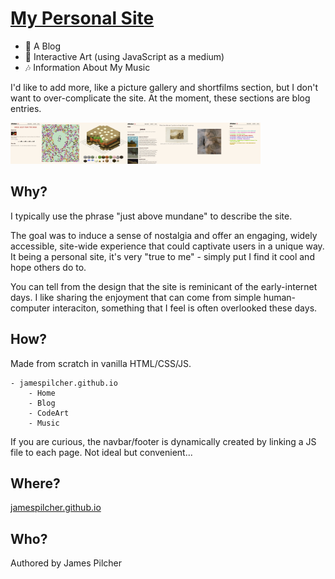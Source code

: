 # [My Personal Site](https://jamespilcher.github.io)

- 📝 A Blog 
- 🎨 Interactive Art (using JavaScript as a medium)
- 🎶 Information About My Music 


I'd like to add more, like a picture gallery and shortfilms section, but I don't want to over-complicate the site. At the moment, these sections are blog entries.

 <img src="readme-res/sitescreenshots.png" alt="site pics" width="400">

## Why?

I typically use the phrase "just above mundane" to describe the site.

The goal was to induce a sense of nostalgia and offer an engaging, widely accessible, site-wide experience that could captivate users in a unique way. It being a personal site, it's very "true to me" - simply put I find it cool and hope others do to.

You can tell from the design that the site is reminicant of the early-internet days. I like sharing the enjoyment that can come from simple human-computer interaciton, something that I feel is often overlooked these days.

## How?

Made from scratch in vanilla HTML/CSS/JS.

```
- jamespilcher.github.io
    - Home
    - Blog
    - CodeArt
    - Music
```

If you are curious, the navbar/footer is dynamically created by linking a JS file to each page. Not ideal but convenient...

## Where?

[jamespilcher.github.io](https://jamespilcher.github.io)

## Who?
Authored by James Pilcher
